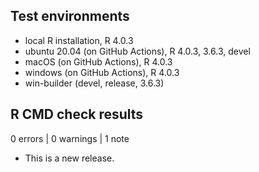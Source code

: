 ## Test environments
* local R installation, R 4.0.3
* ubuntu 20.04 (on GitHub Actions), R 4.0.3, 3.6.3, devel
* macOS (on GitHub Actions), R 4.0.3
* windows (on GitHub Actions), R 4.0.3
* win-builder (devel, release, 3.6.3)

## R CMD check results

0 errors | 0 warnings | 1 note

* This is a new release.
